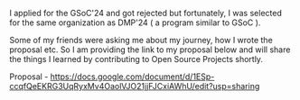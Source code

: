 I applied for the GSoC'24 and got rejected but fortunately, I was selected for the same organization as DMP'24 ( a program similar to GSoC ).

Some of my friends were asking me about my journey, how I wrote the proposal etc. So I am providing the link to my proposal below and
will share the things I learned by contributing to Open Source Projects shortly.

Proposal - https://docs.google.com/document/d/1ESp-ccqfQeEKRG3UqRyxMv4OaolVJO21jjFJCxiAWhU/edit?usp=sharing


